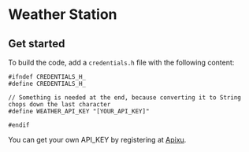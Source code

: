 # Weather Station
## Get started
To build the code, add a ```credentials.h``` file with the following content:
```
#ifndef CREDENTIALS_H_
#define CREDENTIALS_H_

// Something is needed at the end, because converting it to String chops down the last character
#define WEATHER_API_KEY "[YOUR_API_KEY]"

#endif

```

You can get your own API_KEY by registering at [Apixu](https://www.apixu.com/).
